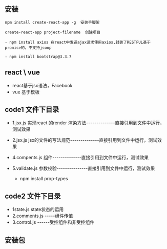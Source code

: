 ## 安装
```
npm install create-react-app -g  安装手脚架

create-react-app project-filename  创建项目

- npm install axios 在react中发送ajax请求使用axios,封装了RESTFUL基于promise的，不支持jsonp

- npm install bootstrap@3.3.7

```

## react \ vue
- react基于jsx语法，Facebook
- vue 基于模板



## code1 文件下目录
- 1.jsx.js  实现react 的render 渲染方法--------------直接引用到文件中运行，测试效果
- 2.jsx.js  jsx的文件的写法规范--------------直接引用到文件中运行，测试效果

- 4.compents.js 组件--------------直接引用到文件中运行，测试效果
- 5.validate.js 参数校验---------------直接引用到文件中运行，测试效果
   - npm install prop-types

## code2 文件下目录
- 1state.js state状态的运用
- 2.comments.js -----组件传值
- 3.control.js  ------受控组件和非受控组件



## 安装包 
